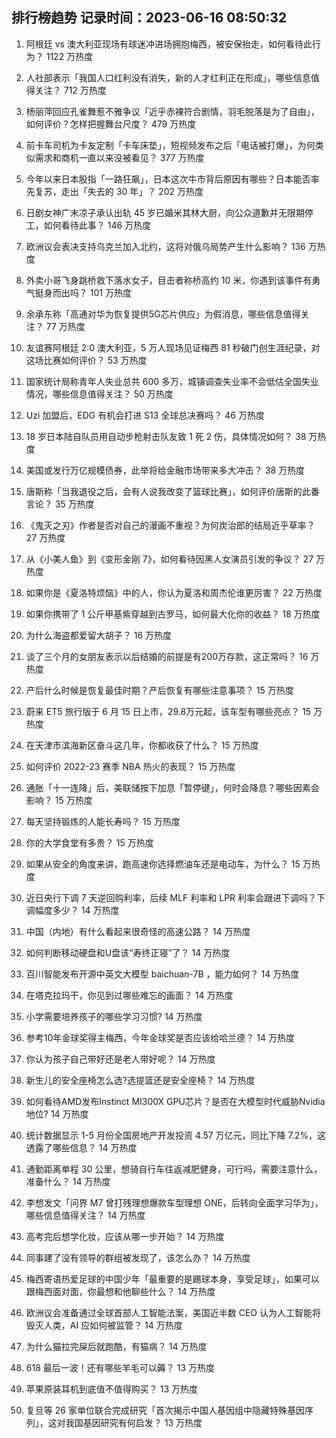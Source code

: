 
## 排行榜趋势 记录时间：2023-06-16 08:50:32
  
  1. 阿根廷 vs 澳大利亚现场有球迷冲进场拥抱梅西，被安保抬走，如何看待此行为？ 1122 万热度
    
  2. 人社部表示「我国人口红利没有消失，新的人才红利正在形成」，哪些信息值得关注？ 712 万热度
    
  3. 杨丽萍回应孔雀舞惹不雅争议「近乎赤裸符合剧情，羽毛脱落是为了自由」，如何评价？怎样把握舞台尺度？ 479 万热度
    
  4. 前卡车司机为卡友定制「卡车床垫」，短视频发布之后「电话被打爆」，为何类似需求和商机一直以来没被看见？ 377 万热度
    
  5. 今年以来日本股指「一路狂飙」，日本这次牛市背后原因有哪些？日本能否率先复苏，走出「失去的 30 年」？ 202 万热度
    
  6. 日剧女神广末凉子承认出轨 45 岁已婚米其林大厨，向公众道歉并无限期停工，如何看待此事？ 146 万热度
    
  7. 欧洲议会表决支持乌克兰加入北约，这将对俄乌局势产生什么影响？ 136 万热度
    
  8. 外卖小哥飞身跳桥救下落水女子，目击者称桥高约 10 米，你遇到该事件有勇气挺身而出吗？ 101 万热度
    
  9. 余承东称「高通对华为恢复提供5G芯片供应」为假消息，哪些信息值得关注？ 77 万热度
    
  10. 友谊赛阿根廷 2:0 澳大利亚，5 万人现场见证梅西 81 秒破门创生涯纪录，对这场比赛如何评价？ 53 万热度
    
  11. 国家统计局称青年人失业总共 600 多万，城镇调查失业率不会低估全国失业情况，哪些信息值得关注？ 50 万热度
    
  12. Uzi 加盟后，EDG 有机会打进 S13 全球总决赛吗？ 46 万热度
    
  13. 18 岁日本陆自队员用自动步枪射击队友致 1 死 2 伤，具体情况如何？ 38 万热度
    
  14. 美国或发行万亿规模债券，此举将给金融市场带来多大冲击？ 38 万热度
    
  15. 唐斯称「当我退役之后，会有人说我改变了篮球比赛」，如何评价唐斯的此番言论？ 35 万热度
    
  16. 《鬼灭之刃》作者是否对自己的漫画不重视？为何炭治郎的结局近乎草率？ 27 万热度
    
  17. 从《小美人鱼》到《变形金刚 7》，如何看待因黑人女演员引发的争议？ 27 万热度
    
  18. 如果你是《夏洛特烦恼》中的人，你认为夏洛和周杰伦谁更厉害？ 22 万热度
    
  19. 如果你携带了 1 公斤甲基紫穿越到古罗马，如何最大化你的收益？ 18 万热度
    
  20. 为什么海盗都爱留大胡子？ 16 万热度
    
  21. 谈了三个月的女朋友表示以后结婚的前提是有200万存款，这正常吗？ 16 万热度
    
  22. 产后什么时候是恢复最佳时期？产后恢复有哪些注意事项？ 15 万热度
    
  23. 蔚来 ET5 旅行版于 6 月 15 日上市，29.8万元起，该车型有哪些亮点？ 15 万热度
    
  24. 在天津市滨海新区奋斗这几年，你都收获了什么？ 15 万热度
    
  25. 如何评价 2022-23 赛季 NBA 热火的表现？ 15 万热度
    
  26. 通胀「十一连降」后，美联储按下加息「暂停键」，何时会降息？哪些因素会影响？ 15 万热度
    
  27. 每天坚持锻炼的人能长寿吗？ 15 万热度
    
  28. 你的大学食堂有多贵？ 15 万热度
    
  29. 如果从安全的角度来讲，跑高速你选择燃油车还是电动车，为什么？ 15 万热度
    
  30. 近日央行下调 7 天逆回购利率，后续 MLF 利率和 LPR 利率会跟进下调吗？下调幅度多少？ 14 万热度
    
  31. 中国（内地）有什么看起来很奇怪的高速公路？ 14 万热度
    
  32. 如何判断移动硬盘和U盘该“寿终正寝”了？ 14 万热度
    
  33. 百川智能发布开源中英文大模型 baichuan-7B ，能力如何？ 14 万热度
    
  34. 在塔克拉玛干，你见到过哪些难忘的画面？ 14 万热度
    
  35. 小学需要培养孩子的哪些学习习惯? 14 万热度
    
  36. 参考10年金球奖得主梅西，今年金球奖是否应该给哈兰德？ 14 万热度
    
  37. 你认为孩子自己带好还是老人带好呢？ 14 万热度
    
  38. 新生儿的安全座椅怎么选?选提篮还是安全座椅？ 14 万热度
    
  39. 如何看待AMD发布Instinct MI300X GPU芯片？是否在大模型时代威胁Nvidia地位? 14 万热度
    
  40. 统计数据显示 1-5 月份全国房地产开发投资 4.57 万亿元，同比下降 7.2%，这透露了哪些信息？ 14 万热度
    
  41. 通勤距离单程 30 公里，想骑自行车往返减肥健身，可行吗，需要注意什么，准备什么？ 14 万热度
    
  42. 李想发文「问界 M7 曾打残理想爆款车型理想 ONE，后转向全面学习华为」，哪些信息值得关注？ 14 万热度
    
  43. 高考完后想学化妆，应该从哪一步开始？ 14 万热度
    
  44. 同事建了没有领导的群组被发现了，该怎么办？ 14 万热度
    
  45. 梅西寄语热爱足球的中国少年「最重要的是踢球本身，享受足球」，如果可以跟梅西面对面，你最想和他聊些什么？ 14 万热度
    
  46. 欧洲议会准备通过全球首部人工智能法案，美国近半数 CEO 认为人工智能将毁灭人类，AI 应如何被监管？ 14 万热度
    
  47. 为什么猫拉完屎后就跑酷，有猫病？ 14 万热度
    
  48. 618 最后一波！还有哪些羊毛可以薅？ 13 万热度
    
  49. 苹果原装耳机到底值不值得购买？ 13 万热度
    
  50. 复旦等 26 家单位联合完成研究「首次揭示中国人基因组中隐藏特殊基因序列」，这对我国基因研究有何启发？ 13 万热度
    